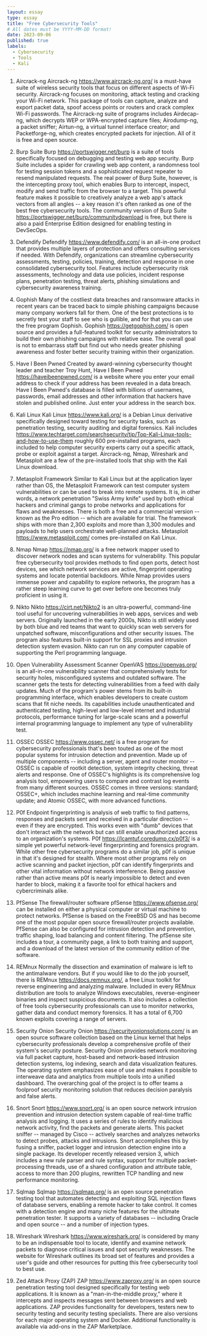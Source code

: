 ```yaml
---
layout: essay
type: essay
title: "Free Cybersecurity Tools"
# All dates must be YYYY-MM-DD format!
date: 2023-09-06
published: true
labels:
  - Cybersecurity
  - Tools
  - Kali
---
```


1. Aircrack-ng
Aircrack-ng https://www.aircrack-ng.org/ is a must-have suite of wireless security tools that focus on different aspects of Wi-Fi security. Aircrack-ng focuses on monitoring, attack testing and cracking your Wi-Fi network. This package of tools can capture, analyze and export packet data, spoof access points or routers and crack complex Wi-Fi passwords. The Aircrack-ng suite of programs includes Airdecap-ng, which decrypts WEP or WPA-encrypted capture files; Airodump-ng, a packet sniffer; Airtun-ng, a virtual tunnel interface creator; and Packetforge-ng, which creates encrypted packets for injection. All of it is free and open source.

2. Burp Suite
Burp https://portswigger.net/burp is a suite of tools specifically focused on debugging and testing web app security. Burp Suite includes a spider for crawling web app content, a randomness tool for testing session tokens and a sophisticated request repeater to resend manipulated requests. The real power of Burp Suite, however, is the intercepting proxy tool, which enables Burp to intercept, inspect, modify and send traffic from the browser to a target. This powerful feature makes it possible to creatively analyze a web app's attack vectors from all angles -- a key reason it's often ranked as one of the best free cybersecurity tools. The community version of Burp Suite https://portswigger.net/burp/communitydownload is free, but there is also a paid Enterprise Edition designed for enabling testing in DevSecOps.

3. Defendify
Defendify https://www.defendify.com/ is an all-in-one product that provides multiple layers of protection and offers consulting services if needed. With Defendify, organizations can streamline cybersecurity assessments, testing, policies, training, detection and response in one consolidated cybersecurity tool. Features include cybersecurity risk assessments, technology and data use policies, incident response plans, penetration testing, threat alerts, phishing simulations and cybersecurity awareness training.

4. Gophish
Many of the costliest data breaches and ransomware attacks in recent years can be traced back to simple phishing campaigns because many company workers fall for them. One of the best protections is to secretly test your staff to see who is gullible, and for that you can use the free program Gophish. Gophish https://getgophish.com/ is open source and provides a full-featured toolkit for security administrators to build their own phishing campaigns with relative ease. The overall goal is not to embarrass staff but find out who needs greater phishing awareness and foster better security training within their organization.

5. Have I Been Pwned
Created by award-winning cybersecurity thought leader and teacher Troy Hunt, Have I Been Pwned https://haveibeenpwned.com/ is a website where you enter your email address to check if your address has been revealed in a data breach. Have I Been Pwned's database is filled with billions of usernames, passwords, email addresses and other information that hackers have stolen and published online. Just enter your address in the search box.

6. Kali Linux
Kali Linux https://www.kali.org/ is a Debian Linux derivative specifically designed toward testing for security tasks, such as penetration testing, security auditing and digital forensics. Kali includes https://www.techtarget.com/searchsecurity/tip/Top-Kali-Linux-tools-and-how-to-use-them roughly 600 pre-installed programs, each included to help computer security experts carry out a specific attack, probe or exploit against a target. Aircrack-ng, Nmap, Wireshark and Metasploit are a few of the pre-installed tools that ship with the Kali Linux download.


7. Metasploit Framework
Similar to Kali Linux but at the application layer rather than OS, the Metasploit Framework can test computer system vulnerabilities or can be used to break into remote systems. It is, in other words, a network penetration "Swiss Army knife" used by both ethical hackers and criminal gangs to probe networks and applications for flaws and weaknesses. There is both a free and a commercial version -- known as the Pro edition -- which are available for trial. The framework ships with more than 2,300 exploits and more than 3,300 modules and payloads to help users orchestrate well-planned attacks. Metasploit https://www.metasploit.com/ comes pre-installed on Kali Linux.

8. Nmap
Nmap https://nmap.org/ is a free network mapper used to discover network nodes and scan systems for vulnerability. This popular free cybersecurity tool provides methods to find open ports, detect host devices, see which network services are active, fingerprint operating systems and locate potential backdoors. While Nmap provides users immense power and capability to explore networks, the program has a rather steep learning curve to get over before one becomes truly proficient in using it.

9. Nikto
Nikto https://cirt.net/Nikto2 is an ultra-powerful, command-line tool useful for uncovering vulnerabilities in web apps, services and web servers. Originally launched in the early 2000s, Nikto is still widely used by both blue and red teams that want to quickly scan web servers for unpatched software, misconfigurations and other security issues. The program also features built-in support for SSL proxies and intrusion detection system evasion. Nikto can run on any computer capable of supporting the Perl programming language.

10. Open Vulnerability Assessment Scanner
OpenVAS https://openvas.org/ is an all-in-one vulnerability scanner that comprehensively tests for security holes, misconfigured systems and outdated software. The scanner gets the tests for detecting vulnerabilities from a feed with daily updates. Much of the program's power stems from its built-in programming interface, which enables developers to create custom scans that fit niche needs. Its capabilities include unauthenticated and authenticated testing, high-level and low-level internet and industrial protocols, performance tuning for large-scale scans and a powerful internal programming language to implement any type of vulnerability test.

11. OSSEC
OSSEC https://www.ossec.net/ is a free program for cybersecurity professionals that's been touted as one of the most popular systems for intrusion detection and prevention. Made up of multiple components -- including a server, agent and router monitor -- OSSEC is capable of rootkit detection, system integrity checking, threat alerts and response. One of OSSEC's highlights is its comprehensive log analysis tool, empowering users to compare and contrast log events from many different sources. OSSEC comes in three versions: standard; OSSEC+, which includes machine learning and real-time community update; and Atomic OSSEC, with more advanced functions.

14. P0f
Endpoint fingerprinting is analysis of web traffic to find patterns, responses and packets sent and received in a particular direction -- even if they are encrypted. This works even with "dumb" devices that don't interact with the network but can still enable unauthorized access to an organization's systems. P0f https://lcamtuf.coredump.cx/p0f3/ is a simple yet powerful network-level fingerprinting and forensics program. While other free cybersecurity programs do a similar job, p0f is unique in that it's designed for stealth. Where most other programs rely on active scanning and packet injection, p0f can identify fingerprints and other vital information without network interference. Being passive rather than active means p0f is nearly impossible to detect and even harder to block, making it a favorite tool for ethical hackers and cybercriminals alike.

13. PfSense
The firewall/router software pfSense https://www.pfsense.org/ can be installed on either a physical computer or virtual machine to protect networks. PfSense is based on the FreeBSD OS and has become one of the most popular open source firewall/router projects available. PfSense can also be configured for intrusion detection and prevention, traffic shaping, load balancing and content filtering. The pfSense site includes a tour, a community page, a link to both training and support, and a download of the latest version of the community edition of the software.

15. REMnux
Normally the dissection and examination of malware is left to the antimalware vendors. But if you would like to do the job yourself, there is REMnux https://docs.remnux.org/, a free Linux toolkit for reverse engineering and analyzing malware. Included in every REMnux distribution are tools to analyze Windows executables, reverse-engineer binaries and inspect suspicious documents. It also includes a collection of free tools cybersecurity professionals can use to monitor networks, gather data and conduct memory forensics. It has a total of 6,700 known exploits covering a range of servers.

16. Security Onion
Security Onion https://securityonionsolutions.com/ is an open source software collection based on the Linux kernel that helps cybersecurity professionals develop a comprehensive profile of their system's security posture. Security Onion provides network monitoring via full packet capture, host-based and network-based intrusion detection systems, log indexing, search and data visualization features. The operating system emphasizes ease of use and makes it possible to interweave data and analytics from multiple tools into a unified dashboard. The overarching goal of the project is to offer teams a foolproof security monitoring solution that reduces decision paralysis and false alerts.

17. Snort
Snort https://www.snort.org/ is an open source network intrusion prevention and intrusion detection system capable of real-time traffic analysis and logging. It uses a series of rules to identify malicious network activity, find the packets and generate alerts. This packet sniffer -- managed by Cisco -- actively searches and analyzes networks to detect probes, attacks and intrusions. Snort accomplishes this by fusing a sniffer, packet logger and intrusion detection engine into a single package. Its developer recently released version 3, which includes a new rule parser and rule syntax, support for multiple packet-processing threads, use of a shared configuration and attribute table, access to more than 200 plugins, rewritten TCP handling and new performance monitoring.

18. Sqlmap
Sqlmap https://sqlmap.org/ is an open source penetration testing tool that automates detecting and exploiting SQL injection flaws of database servers, enabling a remote hacker to take control. It comes with a detection engine and many niche features for the ultimate penetration tester. It supports a variety of databases -- including Oracle and open source -- and a number of injection types.

19. Wireshark
Wireshark https://www.wireshark.org/ is considered by many to be an indispensable tool to locate, identify and examine network packets to diagnose critical issues and spot security weaknesses. The website for Wireshark outlines its broad set of features and provides a user's guide and other resources for putting this free cybersecurity tool to best use.

20. Zed Attack Proxy (ZAP)
ZAP https://www.zaproxy.org/ is an open source penetration testing tool designed specifically for testing web applications. It is known as a "man-in-the-middle proxy,” where it intercepts and inspects messages sent between browsers and web applications. ZAP provides functionality for developers, testers new to security testing and security testing specialists. There are also versions for each major operating system and Docker. Additional functionality is available via add-ons in the ZAP Marketplace.